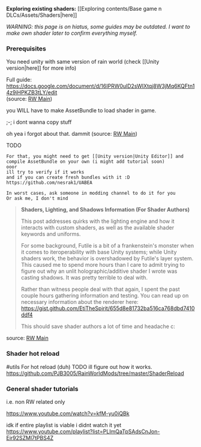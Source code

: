**Exploring existing shaders:** [[Exploring contents/Base game n DLCs/Assets/Shaders|here]]

*WARNING: this page is on hiatus, some guides may be outdated. I want to make own shader later to confirm everything myself.*
### Prerequisites  
You need unity with same version of rain world (check [[Unity version|here]] for more info)

Full guide:   
https://docs.google.com/document/d/16IPRW0ulD2sWIXtqj8W3jMq6KQFtn14z9iHPKZB3tLY/edit  
(source: [RW Main](https://discord.com/channels/291184728944410624/305139167300550666/1237835470080180235))

you WILL have to make AssetBundle to load shader in game.

;-; i dont wanna copy stuff

oh yea i forgot about that. dammit
(source: [RW Main](https://discord.com/channels/291184728944410624/305139167300550666/858276294353092609))

TODO
```
For that, you might need to get [[Unity version|Unity Editor]] and compile AssetBundle on your own (i might add tutorial soon)  
ooor  
ill try to verify if it works  
and if you can create fresh bundles with it :D  
https://github.com/nesrak1/UABEA

In worst cases, ask someone in modding channel to do it for you  
Or ask me, I don't mind
```
  
> **Shaders, Lighting, and Shadows Information (For Shader Authors)**  
>   
> This post addresses quirks with the lighting engine and how it interacts with custom shaders, as well as the available shader keywords and uniforms.  
>   
> For some background, Futile is a bit of a frankenstein's monster when it comes to iteroperability with base Unity systems; while Unity shaders work, the behavior is overshadowed by Futile's layer system. This caused me to spend more hours than I care to admit trying to figure out why an unlit holographic/additive shader I wrote was casting shadows. It was pretty terrible to deal with.  
>   
> Rather than witness people deal with that again, I spent the past couple hours gathering information and testing. You can read up on necessary information about the renderer here: <https://gist.github.com/EtiTheSpirit/655d8e81732ba516ca768dbd7410ddf4>  
>   
> This should save shader authors a lot of time and headache c:

source: [RW Main](https://discord.com/channels/291184728944410624/838185248981385256/1128354653051044023)

### Shader hot reload
#utils 
For hot reload (duh)
TODO ill figure out how it works.
https://github.com/PJB3005/RainWorldMods/tree/master/ShaderReload

  
### General shader tutorials
i.e. non RW related only

https://www.youtube.com/watch?v=kfM-yu0iQBk

idk if entire playlist is viable i didnt watch it yet
https://www.youtube.com/playlist?list=PLImQaTpSAdsCnJon-Eir92SZMl7tPBS4Z